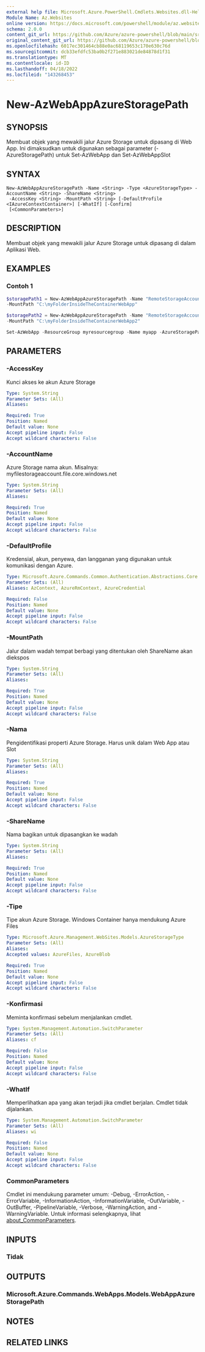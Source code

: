 ```yaml
---
external help file: Microsoft.Azure.PowerShell.Cmdlets.Websites.dll-Help.xml
Module Name: Az.Websites
online version: https://docs.microsoft.com/powershell/module/az.websites/new-azwebappazurestoragepath
schema: 2.0.0
content_git_url: https://github.com/Azure/azure-powershell/blob/main/src/Websites/Websites/help/New-AzWebAppAzureStoragePath.md
original_content_git_url: https://github.com/Azure/azure-powershell/blob/main/src/Websites/Websites/help/New-AzWebAppAzureStoragePath.md
ms.openlocfilehash: 6017ec301464cb88e0ac68119653c170e630c76d
ms.sourcegitcommit: dcb33efdfc53ba0b2f271e883021de84878d1f31
ms.translationtype: MT
ms.contentlocale: id-ID
ms.lasthandoff: 04/18/2022
ms.locfileid: "143268453"
---
```

# New-AzWebAppAzureStoragePath

## SYNOPSIS
Membuat objek yang mewakili jalur Azure Storage untuk dipasang di Web App. Ini dimaksudkan untuk digunakan sebagai parameter (-AzureStoragePath) untuk Set-AzWebApp dan Set-AzWebAppSlot

## SYNTAX

```
New-AzWebAppAzureStoragePath -Name <String> -Type <AzureStorageType> -AccountName <String> -ShareName <String>
 -AccessKey <String> -MountPath <String> [-DefaultProfile <IAzureContextContainer>] [-WhatIf] [-Confirm]
 [<CommonParameters>]
```

## DESCRIPTION
Membuat objek yang mewakili jalur Azure Storage untuk dipasang di dalam Aplikasi Web.

## EXAMPLES

### Contoh 1
```powershell
$storagePath1 = New-AzWebAppAzureStoragePath -Name "RemoteStorageAccount1" -AccountName "myaccount.files.core.windows.net" -Type AzureFiles -ShareName "someShareName" -AccessKey "some access key"
-MountPath "C:\myFolderInsideTheContainerWebApp" 

$storagePath2 = New-AzWebAppAzureStoragePath -Name "RemoteStorageAccount2" -AccountName "myaccount2.files.core.windows.net" -Type AzureFiles -ShareName "someShareName2" -AccessKey "some access key 2"
-MountPath "C:\myFolderInsideTheContainerWebApp2" 

Set-AzWebApp -ResourceGroup myresourcegroup -Name myapp -AzureStoragePath $storagepath1, $storagePath2
```

## PARAMETERS

### -AccessKey
Kunci akses ke akun Azure Storage

```yaml
Type: System.String
Parameter Sets: (All)
Aliases:

Required: True
Position: Named
Default value: None
Accept pipeline input: False
Accept wildcard characters: False
```

### -AccountName
Azure Storage nama akun.
Misalnya: myfilestorageaccount.file.core.windows.net

```yaml
Type: System.String
Parameter Sets: (All)
Aliases:

Required: True
Position: Named
Default value: None
Accept pipeline input: False
Accept wildcard characters: False
```

### -DefaultProfile
Kredensial, akun, penyewa, dan langganan yang digunakan untuk komunikasi dengan Azure.

```yaml
Type: Microsoft.Azure.Commands.Common.Authentication.Abstractions.Core.IAzureContextContainer
Parameter Sets: (All)
Aliases: AzContext, AzureRmContext, AzureCredential

Required: False
Position: Named
Default value: None
Accept pipeline input: False
Accept wildcard characters: False
```

### -MountPath
Jalur dalam wadah tempat berbagi yang ditentukan oleh ShareName akan diekspos

```yaml
Type: System.String
Parameter Sets: (All)
Aliases:

Required: True
Position: Named
Default value: None
Accept pipeline input: False
Accept wildcard characters: False
```

### -Nama
Pengidentifikasi properti Azure Storage.
Harus unik dalam Web App atau Slot

```yaml
Type: System.String
Parameter Sets: (All)
Aliases:

Required: True
Position: Named
Default value: None
Accept pipeline input: False
Accept wildcard characters: False
```

### -ShareName
Nama bagikan untuk dipasangkan ke wadah

```yaml
Type: System.String
Parameter Sets: (All)
Aliases:

Required: True
Position: Named
Default value: None
Accept pipeline input: False
Accept wildcard characters: False
```

### -Tipe
Tipe akun Azure Storage.
Windows Container hanya mendukung Azure Files

```yaml
Type: Microsoft.Azure.Management.WebSites.Models.AzureStorageType
Parameter Sets: (All)
Aliases:
Accepted values: AzureFiles, AzureBlob

Required: True
Position: Named
Default value: None
Accept pipeline input: False
Accept wildcard characters: False
```

### -Konfirmasi
Meminta konfirmasi sebelum menjalankan cmdlet.

```yaml
Type: System.Management.Automation.SwitchParameter
Parameter Sets: (All)
Aliases: cf

Required: False
Position: Named
Default value: None
Accept pipeline input: False
Accept wildcard characters: False
```

### -WhatIf
Memperlihatkan apa yang akan terjadi jika cmdlet berjalan. Cmdlet tidak dijalankan.

```yaml
Type: System.Management.Automation.SwitchParameter
Parameter Sets: (All)
Aliases: wi

Required: False
Position: Named
Default value: None
Accept pipeline input: False
Accept wildcard characters: False
```

### CommonParameters
Cmdlet ini mendukung parameter umum: -Debug, -ErrorAction, -ErrorVariable, -InformationAction, -InformationVariable, -OutVariable, -OutBuffer, -PipelineVariable, -Verbose, -WarningAction, and -WarningVariable. Untuk informasi selengkapnya, lihat [about_CommonParameters](http://go.microsoft.com/fwlink/?LinkID=113216).

## INPUTS

### Tidak

## OUTPUTS

### Microsoft.Azure.Commands.WebApps.Models.WebAppAzureStoragePath

## NOTES

## RELATED LINKS
